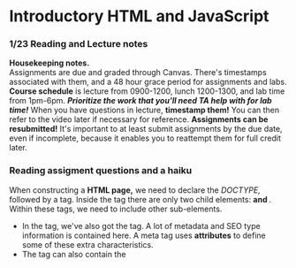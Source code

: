 # Introductory HTML and JavaScript

### 1/23 Reading and Lecture notes

**Housekeeping notes.**  
Assignments are due and graded through Canvas.  There's timestamps associated with them, and a 48 hour grace period for assignments and labs.
**Course schedule** is lecture from 0900-1200, lunch 1200-1300, and lab time from 1pm-6pm.
***Prioritize the work that you'll need TA help with for lab time!***
When you have questions in lecture, **timestamp them!**  You can then refer to the video later if necessary for reference.
**Assignments can be resubmitted!** It's important to at least submit assignments by the due date, even if incomplete, because it enables you to reattempt them for full credit later.
 
 
### Reading assigment questions and a haiku

When constructing a **HTML page,** we need to declare the *DOCTYPE,* followed by a <html> tag. Inside the <html> tag there are only two child elements: **<head> and <body>**.  Within these tags, we need to include other sub-elements.
- In the <head> tag, we've also got the <meta> tag.  A lot of metadata and SEO type information is contained here.  A meta tag uses **attributes** to define some of these extra characteristics.  
- The <head> tag can also contain the <style> tag if you're not using an external style sheet.
- At a minimum, the <meta> tag needs the **charset** and **title** defined.  
- In the <body> tag, the contents of your page will be displayed.  Other elements such as <h1>, <header>, <main>, and <footer>.
- Additional tools like **Lighthouse** can be used in the browser to review your work for best practices.
- 


##### Haiku-TTP: a awful poem
- Hyper Text Transfer 
- Protocol, the medium
- For my web data

Describe how HTML, CSS, and JS files are “parsed” in the browser.
> In layers! First, the HTML is read and loaded by the browser, ensuring that at least this basic human readable site can load.  Next, CSS rules are applied, either from within the style tag of the HTML page or a linked CSS sheet.  Finally, JavaScript script is loaded much the same way, running from the script tag or from an external .js file.

How can you find images to add to a Website?
> A google image search with the Creative Commons License filter set will work, though there are many open source image sites like Unsplash available too.

How do you create a String vs a Number in JavaScript?
> In quotes!  Numbers count as numbers outside of quotes, where they work like any other string.  Strings get concatenated if you try and to arithmetic on them in JavaScript.

What is a Variable and why are they important in JavaScript?
> Variables are pretty core to programming, allowing you to do things like set parameters for functions, and store results of code for later use.  

#### Further reading assignment questions

1. **What is an HTML attribute?**  HTML attributes are modifiers to HTML tags that give them more specific functions, like sizing an image or coloring text.  They're added inside the tag in the form of <tag attribute= ></tag>.
2. **Describe the Anatomy of an HTMl element.**  Start tag, content, /end tag.  Elements are openened and closed with tags that may or may not be modified by attributes, and the content is stuck between.  
3. **What is the Difference between article and section element tags?**  As far as I can tell it's stylistic?  I'm not clear if there is a technical difference.  Sections are for groups of related content or functionality, while articles are supposed to be comprehensible independent of the parent page.
4. **What Elements does a “typical” website include?**  At the very least, a header element, main element, nav element, and footer element.  Most of the content of the page would live in the main element.
5. **How does metadata influence Search Engine Optimization?**  One way is by having the description of the site include keywords relating to the content.  When users search for those keywords, your site will appear higher on the list.
6. **How is the meta HTML tag used when specifying metadata?**  The meta tag can include multiple attributes like name and content that can give more specificity to the site authorship and purpose.

7. **What is the first step to designing a Website?**  Deciding *what you want to accomplish* with your website, and *if you need a website to do it.*  After that you can list what steps you need to take, and in what order, to accomplish this goal.
8. **What is the most important question to answer when designing a Website?**  What do I want to accomplish?  These two questions feel functionally the same.

9. **Why should you use an h1 element over a span element to display a top level heading?**  The functionality of a top level heading is built into h1, and a browser is smart enough to render the content of a h1 to appear as such even before applying any CSS rules.  Any of that *could* be accomplished with span, but you'd have to do it manually and why bother when you could rely on the browser to give you the same functionality more easily?
10. **What are the benefits of using semantic tags in our HTML?**  Automatic application of styling rules in a easy and consistent way, and a 'content agnostic' approach is more clear to read and maintain.
11. **What is JavaScript?**  A programming language that adds dynamic functionality to websites.
12. **Describe 2 things that require JavaScript in the Browser?**  Storing values inside variables, and running code in response to user input (like a mouse click).
13. **How can you add JavaScript to an HTML document?**  You can do it inside the <script> tag on a HTML page, or you can do it externally on a .js file, which can be referenced in the src attribute of the script tag.
  
  
  #### Things I want to know more about
  - What is the actual technical difference between article and section?
